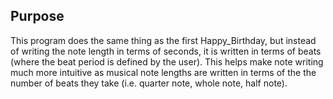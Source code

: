 ## Purpose ##

This program does the same thing as the first Happy_Birthday, but instead of writing the note length in terms of seconds, it is written in terms of beats (where the beat period is defined by the user). This helps make note writing much more intuitive as musical note lengths are written in terms of the the number of beats they take (i.e. quarter note, whole note, half note).
